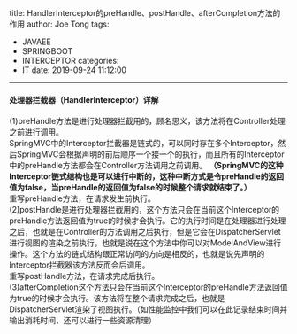 title: HandlerInterceptor的preHandle、postHandle、afterCompletion方法的作用
author: Joe Tong
tags:
  - JAVAEE
  - SPRINGBOOT
  - INTERCEPTOR
categories:
  - IT
date: 2019-09-24 11:12:00
---
#### 处理器拦截器（HandlerInterceptor）详解
(1)preHandle方法是进行处理器拦截用的，顾名思义，该方法将在Controller处理之前进行调用。  
SpringMVC中的Interceptor拦截器是链式的，可以同时存在多个Interceptor，然后SpringMVC会根据声明的前后顺序一个接一个的执行，而且所有的Interceptor中的preHandle方法都会在Controller方法调用之前调用。
**（SpringMVC的这种Interceptor链式结构也是可以进行中断的，这种中断方式是令preHandle的返回值为false，当preHandle的返回值为false的时候整个请求就结束了。）**  
重写preHandle方法，在请求发生前执行。  
(2)postHandle是进行处理器拦截用的，这个方法只会在当前这个Interceptor的preHandle方法返回值为true的时候才会执行。它的执行时间是在处理器进行处理之后，也就是在Controller的方法调用之后执行，但是它会在DispatcherServlet进行视图的渲染之前执行，也就是说在这个方法中你可以对ModelAndView进行操作。这个方法的链式结构跟正常访问的方向是相反的，也就是说先声明的Interceptor拦截器该方法反而会后调用。  
重写postHandle方法，在请求完成后执行。  
(3)afterCompletion这个方法只会在当前这个Interceptor的preHandle方法返回值为true的时候才会执行。该方法将在整个请求完成之后，也就是DispatcherServlet渲染了视图执行。（如性能监控中我们可以在此记录结束时间并输出消耗时间，还可以进行一些资源清理）
